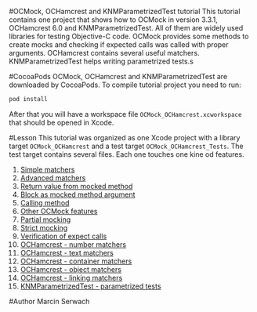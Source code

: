 #OCMock, OCHamcrest and KNMParametrizedTest tutorial
This tutorial contains one project that shows how to OCMock in version 3.3.1, OCHamcrest 6.0 and KNMParametrizedTest. All of them are widely used libraries for testing Objective-C code. OCMock provides some methods to create mocks and checking if expected calls was called with proper arguments. OCHamcrest contains several useful matchers. KNMParametrizedTest helps writing parametrized tests.s

#CocoaPods
OCMock, OCHamcrest and KNMParametrizedTest are downloaded by CocoaPods. To compile tutorial project you need to run:

```bash
pod install
```

After that you will have a workspace file `OCMock_OCHamcrest.xcworkspace` that should be opened in Xcode.

#Lesson
This tutorial was organized as one Xcode project with a library target `OCMock_OCHamcrest` and a test target `OCMock_OCHamcrest_Tests`. The test target contains several files. Each one touches one kine od features.

1. [Simple matchers](https://github.com/iblis-ms/tutorials/blob/master/Objective-C/OCMock_OCHamcrest/OCMock_OCHamcrest_Tests/Lesson1_SimpleMatchers.m)
2. [Advanced matchers](https://github.com/iblis-ms/tutorials/blob/master/Objective-C/OCMock_OCHamcrest/OCMock_OCHamcrest_Tests/Lesson2_AdvancedMatcher.m)
3. [Return value from mocked method](https://github.com/iblis-ms/tutorials/blob/master/Objective-C/OCMock_OCHamcrest/OCMock_OCHamcrest_Tests/Lesson3_Return.m)
4. [Block as mocked method argument](https://github.com/iblis-ms/tutorials/blob/master/Objective-C/OCMock_OCHamcrest/OCMock_OCHamcrest_Tests/Lesson4_Block.m)
5. [Calling method](https://github.com/iblis-ms/tutorials/blob/master/Objective-C/OCMock_OCHamcrest/OCMock_OCHamcrest_Tests/Lesson5_Call.m)
6. [Other OCMock features](https://github.com/iblis-ms/tutorials/blob/master/Objective-C/OCMock_OCHamcrest/OCMock_OCHamcrest_Tests/Lesson6_Other.m)
7. [Partial mocking](https://github.com/iblis-ms/tutorials/blob/master/Objective-C/OCMock_OCHamcrest/OCMock_OCHamcrest_Tests/Lesson7_Partial.m)
8. [Strict mocking](https://github.com/iblis-ms/tutorials/blob/master/Objective-C/OCMock_OCHamcrest/OCMock_OCHamcrest_Tests/Lesson8_Strict.m)
9. [Verification of expect calls](https://github.com/iblis-ms/tutorials/blob/master/Objective-C/OCMock_OCHamcrest/OCMock_OCHamcrest_Tests/Lesson9_Verify.m)
10. [OCHamcrest - number matchers](https://github.com/iblis-ms/tutorials/blob/master/Objective-C/OCMock_OCHamcrest/OCMock_OCHamcrest_Tests/Lesson10_OCHamcrest_Numbers.m)
11. [OCHamcrest - text matchers](https://github.com/iblis-ms/tutorials/blob/master/Objective-C/OCMock_OCHamcrest/OCMock_OCHamcrest_Tests/Lesson11_OCHamcrest_Text.m)
12. [OCHamcrest - container matchers](https://github.com/iblis-ms/tutorials/blob/master/Objective-C/OCMock_OCHamcrest/OCMock_OCHamcrest_Tests/Lesson12_OCHamcrest_Container.m)
13. [OCHamcrest - object matchers](https://github.com/iblis-ms/tutorials/blob/master/Objective-C/OCMock_OCHamcrest/OCMock_OCHamcrest_Tests/Lesson13_OCHamcrest_Object.m)
14. [OCHamcrest - linking matchers](https://github.com/iblis-ms/tutorials/blob/master/Objective-C/OCMock_OCHamcrest/OCMock_OCHamcrest_Tests/Lesson14_OCHamcrest_Logic.m)
15. [KNMParametrizedTest - parametrized tests](https://github.com/iblis-ms/tutorials/blob/master/Objective-C/OCMock_OCHamcrest/OCMock_OCHamcrest_Tests/Lesson15_KNMParametrizedTest.m)

#Author
Marcin Serwach
